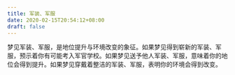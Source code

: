 ```yaml
---
title: 军装、军服
date: 2020-02-15T20:54:12+08:00
draft: false
---
```


梦见军装、军服，是地位提升与环境改变的象征。如果梦见得到崭新的军装、军服，预示着你有可能考入军官学校。如果梦见送予他人军装、军服，意味着你的地位会得到提升。如果梦见穿戴着整洁的军装、军服，表明你的环境会得到改变。